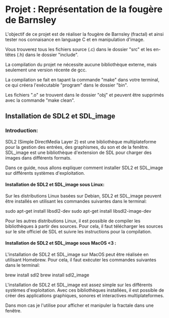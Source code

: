 # Projet : Représentation de la fougère de Barnsley

L'objectif de ce projet est de réaliser la fougère de Barnsley (fractal) et ainsi tester nos connaisance en language C et en manipulation d'image.

Vous trouverez tous les fichiers source (.c) dans le dossier "src" et les en-têtes (.h) dans le dossier "include".

La compilation du projet ne nécessite aucune bibliothèque externe, mais seulement une version récente de gcc.

La compilation se fait en tapant la commande "make" dans votre terminal, ce qui créera l'exécutable "program" dans le dossier "bin".

Les fichiers ".o" se trouvent dans le dossier "obj" et peuvent être supprimés avec la commande "make clean".



## Installation de SDL2 et SDL_image

### Introduction:
SDL2 (Simple DirectMedia Layer 2) est une bibliothèque multiplateforme pour la gestion des entrées, des graphismes, du son et de la fenêtre. SDL_image est une bibliothèque d'extension de SDL pour charger des images dans différents formats.

Dans ce guide, nous allons expliquer comment installer SDL2 et SDL_image sur différents systèmes d'exploitation.

#### Installation de SDL2 et SDL_image sous Linux:
Sur les distributions Linux basées sur Debian, SDL2 et SDL_image peuvent être installés en utilisant les commandes suivantes dans le terminal:

sudo apt-get install libsdl2-dev
sudo apt-get install libsdl2-image-dev

Pour les autres distributions Linux, il est possible de compiler les bibliothèques à partir des sources. Pour cela, il faut télécharger les sources sur le site officiel de SDL et suivre les instructions pour la compilation.



#### Installation de SDL2 et SDL_image sous MacOS <3 :
L'installation de SDL2 et SDL_image sur MacOS peut être réalisée en utilisant Homebrew. Pour cela, il faut exécuter les commandes suivantes dans le terminal:

brew install sdl2
brew install sdl2_image

L'installation de SDL2 et SDL_image est assez simple sur les différents systèmes d'exploitation. Avec ces bibliothèques installées, il est possible de créer des applications graphiques, sonores et interactives multiplateformes.

Dans mon cas je l'utilise pour afficher et manipuler la fractale dans une fenêtre.